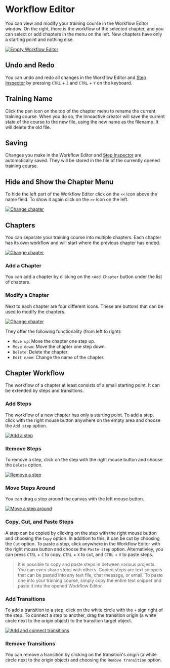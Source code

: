 # Workflow Editor

You can view and modify your training course in the Workflow Editor window. On the right, there is the workflow of the selected chapter, and you can select or add chapters in the menu on the left. New chapters have only a starting point and nothing else.

[![Empty Workflow Editor](../images/workflow-editor/empty-editor.png "")](../images/workflow-editor/empty-editor.png)

## Undo and Redo

You can undo and redo all changes in the Workflow Editor and [Step Inspector](step-inspector.md) by pressing `CTRL` + `Z` and `CTRL` + `Y` on the keyboard.

## Training Name

Click the pen icon on the top of the chapter menu to rename the current training course. When you do so, the Innoactive creator will save the current state of the course to the new file, using the new name as the filename. It will delete the old file.

## Saving

Changes you make in the Workflow Editor and [Step Inspector](step-inspector.md) are automatically saved. They will be stored in the file of the currently opened training course.

## Hide and Show the Chapter Menu

To hide the left part of the Workflow Editor click on the `<<` icon above the name field. To show it again click on the `>>` icon on the left.

[![Change chapter](../images/workflow-editor/hide-and-open-left-part.gif "")](../images/workflow-editor/hide-and-open-left-part.gif)

## Chapters

You can separate your training course into multiple chapters. Each chapter has its own workflow and will start where the previous chapter has ended.

[![Change chapter](../images/workflow-editor/change-chapter.gif "")](../images/workflow-editor/change-chapter.gif)

### Add a Chapter

You can add a chapter by clicking on the `+Add Chapter` button under the list of chapters.

### Modify a Chapter

Next to each chapter are four different icons. These are buttons that can be used to modify the chapters.

[![Change chapter](../images/workflow-editor/chapter-buttons.png "")](../images/workflow-editor/chapter-buttons.png)

They offer the following functionality (from left to right):

- `Move up`: Move the chapter one step up.
- `Move down`: Move the chapter one step down.
- `Delete`: Delete the chapter.
- `Edit name`: Change the name of the chapter.

## Chapter Workflow

The workflow of a chapter at least consists of a small starting point. It can be extended by steps and transitions.

### Add Steps

The workflow of a new chapter has only a starting point. To add a step, click with the right mouse button anywhere on the empty area and choose the `Add step` option.  

[![Add a step](../images/workflow-editor/create-step.gif "")](../images/workflow-editor/create-step.gif)

### Remove Steps

To remove a step, click on the step with the right mouse button and choose the `Delete` option.

[![Remove a step](../images/workflow-editor/remove-step.gif "")](../images/workflow-editor/remove-step.gif)

### Move Steps Around

You can drag a step around the canvas with the left mouse button.

[![Move a step around](../images/workflow-editor/move-step.gif "")](../images/workflow-editor/move-step.gif)

### Copy, Cut, and Paste Steps

A step can be copied by clicking on the step with the right mouse button and choosing the `Copy` option. In addition to this, it can be cut by choosing the `Cut` option. To paste a step, click anywhere in the Workflow Editor with the right mouse button and choose the `Paste step` option.
Alternativley, you can press `CTRL` + `C` to copy, `CTRL` + `X` to cut, and `CTRL` + `V` to paste steps.

> It is possible to copy and paste steps in between various projects. You can even share steps with others. Copied steps are text snippets that can be pasted into any text file, chat message, or email. To paste one into your training course, simply copy the entire text snippet and paste it into the opened Workflow Editor.

### Add Transitions

To add a transition to a step, click on the white circle with the `+` sign right of the step. To connect a step to another, drag the transition origin (a white circle next to the origin object) to the transition target object.

[![Add and connect transitions](../images/workflow-editor/add-and-connect-transitions.gif "")](../images/workflow-editor/add-and-connect-transitions.gif)

### Remove Transitions

You can remove a transition by clicking on the transition's origin (a white circle next to the origin object) and choosing the `Remove transition` option.
